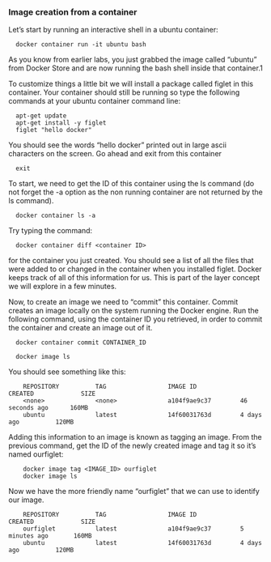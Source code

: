 ### Image creation from a container

Let’s start by running an interactive shell in a ubuntu container:

      docker container run -it ubuntu bash

As you know from earlier labs, you just grabbed the image called “ubuntu” from Docker Store and are now running the bash shell inside that container.1

To customize things a little bit we will install a package called figlet in this container. 
Your container should still be running so type the following commands at your ubuntu container command line:

      apt-get update
      apt-get install -y figlet
      figlet "hello docker"

You should see the words “hello docker” printed out in large ascii characters on the screen. 
Go ahead and exit from this container

      exit

To start, we need to get the ID of this container using the ls command (do not forget the -a option as the non running container are not returned by the ls command).

      docker container ls -a

Try typing the command:

      docker container diff <container ID> 

for the container you just created.
You should see a list of all the files that were added to or changed in the container when you installed figlet.
Docker keeps track of all of this information for us. This is part of the layer concept we will explore in a few minutes.

Now, to create an image we need to “commit” this container. Commit creates an image locally on the system running the Docker engine.
Run the following command, using the container ID you retrieved, in order to commit the container and create an image out of it.

      docker container commit CONTAINER_ID

      docker image ls

You should see something like this:

        REPOSITORY          TAG                 IMAGE ID            CREATED             SIZE
        <none>              <none>              a104f9ae9c37        46 seconds ago      160MB
        ubuntu              latest              14f60031763d        4 days ago          120MB

Adding this information to an image is known as tagging an image. From the previous command, get the ID of the newly created image and tag it so it’s named ourfiglet:

        docker image tag <IMAGE_ID> ourfiglet
        docker image ls

Now we have the more friendly name “ourfiglet” that we can use to identify our image.

        REPOSITORY          TAG                 IMAGE ID            CREATED             SIZE
        ourfiglet           latest              a104f9ae9c37        5 minutes ago       160MB
        ubuntu              latest              14f60031763d        4 days ago          120MB

